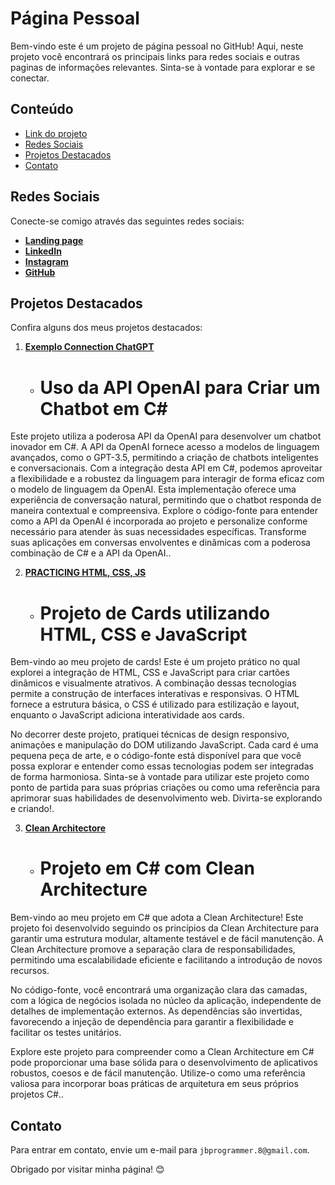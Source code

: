 # Página Pessoal

Bem-vindo este é um projeto de página pessoal no GitHub! Aqui, neste projeto você encontrará os principais links para redes sociais e outras paginas de informações relevantes. Sinta-se à vontade para explorar e se conectar.

## Conteúdo
- [Link do projeto](#https://josucka.github.io/Explorer/)
- [Redes Sociais](#redes-sociais)
- [Projetos Destacados](#projetos-destacados)
- [Contato](#contato)

## Redes Sociais

Conecte-se comigo através das seguintes redes sociais:

- [**Landing page**](https://jbprogrammer-8.github.io/Page/)
- [**LinkedIn**](https://www.linkedin.com/in/josue-b-b48862212/)
- [**Instagram**](https://www.instagram.com/josuck)
- [**GitHub**](https://github.com/Josucka)

## Projetos Destacados

Confira alguns dos meus projetos destacados:

1. [**Exemplo Connection ChatGPT**](github.com/Josucka/ExemploConnectionChatGPT)
   - # Uso da API OpenAI para Criar um Chatbot em C#

Este projeto utiliza a poderosa API da OpenAI para desenvolver um chatbot inovador em C#. A API da OpenAI fornece acesso a modelos de linguagem avançados, como o GPT-3.5, permitindo a criação de chatbots inteligentes e conversacionais. Com a integração desta API em C#, podemos aproveitar a flexibilidade e a robustez da linguagem para interagir de forma eficaz com o modelo de linguagem da OpenAI. Esta implementação oferece uma experiência de conversação natural, permitindo que o chatbot responda de maneira contextual e compreensiva. Explore o código-fonte para entender como a API da OpenAI é incorporada ao projeto e personalize conforme necessário para atender às suas necessidades específicas. Transforme suas aplicações em conversas envolventes e dinâmicas com a poderosa combinação de C# e a API da OpenAI..

2. [**PRACTICING HTML, CSS, JS**](https://github.com/Josucka/PRACTICING_HTML_CSS_JS)
   - # Projeto de Cards utilizando HTML, CSS e JavaScript

Bem-vindo ao meu projeto de cards! Este é um projeto prático no qual explorei a integração de HTML, CSS e JavaScript para criar cartões dinâmicos e visualmente atrativos. A combinação dessas tecnologias permite a construção de interfaces interativas e responsivas. O HTML fornece a estrutura básica, o CSS é utilizado para estilização e layout, enquanto o JavaScript adiciona interatividade aos cards.

No decorrer deste projeto, pratiquei técnicas de design responsivo, animações e manipulação do DOM utilizando JavaScript. Cada card é uma pequena peça de arte, e o código-fonte está disponível para que você possa explorar e entender como essas tecnologias podem ser integradas de forma harmoniosa. Sinta-se à vontade para utilizar este projeto como ponto de partida para suas próprias criações ou como uma referência para aprimorar suas habilidades de desenvolvimento web. Divirta-se explorando e criando!.

3. [**Clean Architectore**](https://github.com/Josucka/Repo_Clean_Architectore)
   - # Projeto em C# com Clean Architecture

Bem-vindo ao meu projeto em C# que adota a Clean Architecture! Este projeto foi desenvolvido seguindo os princípios da Clean Architecture para garantir uma estrutura modular, altamente testável e de fácil manutenção. A Clean Architecture promove a separação clara de responsabilidades, permitindo uma escalabilidade eficiente e facilitando a introdução de novos recursos.

No código-fonte, você encontrará uma organização clara das camadas, com a lógica de negócios isolada no núcleo da aplicação, independente de detalhes de implementação externos. As dependências são invertidas, favorecendo a injeção de dependência para garantir a flexibilidade e facilitar os testes unitários.

Explore este projeto para compreender como a Clean Architecture em C# pode proporcionar uma base sólida para o desenvolvimento de aplicativos robustos, coesos e de fácil manutenção. Utilize-o como uma referência valiosa para incorporar boas práticas de arquitetura em seus próprios projetos C#..

## Contato

Para entrar em contato, envie um e-mail para `jbprogrammer.8@gmail.com`.

Obrigado por visitar minha página! 😊
